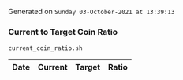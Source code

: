Generated on `Sunday 03-October-2021 at 13:39:13`

### Current to Target Coin Ratio
`current_coin_ratio.sh`

Date|Current|Target|Ratio
---|---|---|---
